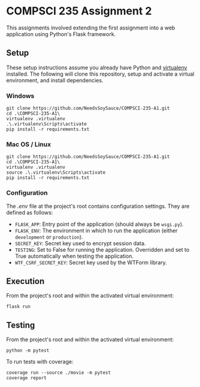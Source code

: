 # COMPSCI 235 Assignment 2

This assignments involved extending the first assignment into a web application using Python's Flask framework. 

## Setup

These setup instructions assume you already have Python and [virtualenv](https://pypi.org/project/virtualenv/) installed. The following will clone this repository, setup and activate a virtual environment, and install dependencies.

### Windows

```shell script
git clone https://github.com/NeedsSoySauce/COMPSCI-235-A1.git
cd .\COMPSCI-235-A1\
virtualenv .virtualenv
.\.virtualenv\Scripts\activate
pip install -r requirements.txt
```

### Mac OS / Linux

```shell script
git clone https://github.com/NeedsSoySauce/COMPSCI-235-A1.git
cd .\COMPSCI-235-A1\
virtualenv .virtualenv
source .\.virtualenv\Scripts\activate
pip install -r requirements.txt
```

### Configuration

The *.env* file at the project's root contains configuration settings. They are defined as follows:

* `FLASK_APP`: Entry point of the application (should always be `wsgi.py`).
* `FLASK_ENV`: The environment in which to run the application (either `development` or `production`).
* `SECRET_KEY`: Secret key used to encrypt session data.
* `TESTING`: Set to False for running the application. Overridden and set to True automatically when testing the application.
* `WTF_CSRF_SECRET_KEY`: Secret key used by the WTForm library.

## Execution

From the project's root and within the activated virtual environment:

````shell script
flask run
```` 

## Testing

From the project's root and within the activated virtual environment:

```shell script
python -m pytest
```

To run tests with coverage:

```shell script
coverage run --source ./movie -m pytest
coverage report
```

